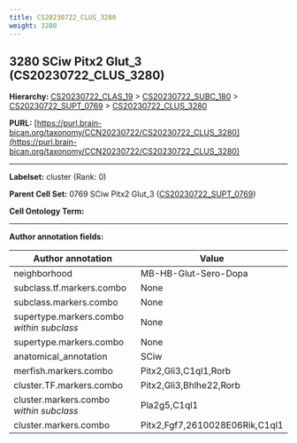 ```yaml
---
title: CS20230722_CLUS_3280
weight: 3280
---
```

## 3280 SCiw Pitx2 Glut_3 (CS20230722_CLUS_3280)
<b>Hierarchy: </b>
[CS20230722_CLAS_19](../CS20230722_CLAS_19) >
[CS20230722_SUBC_180](../CS20230722_SUBC_180) >
[CS20230722_SUPT_0769](../CS20230722_SUPT_0769) >
[CS20230722_CLUS_3280](../CS20230722_CLUS_3280)

**PURL:** [https://purl.brain-bican.org/taxonomy/CCN20230722/CS20230722_CLUS_3280](https://purl.brain-bican.org/taxonomy/CCN20230722/CS20230722_CLUS_3280)

---


**Labelset:** cluster (Rank: 0)

**Parent Cell Set:** 0769 SCiw Pitx2 Glut_3 ([CS20230722_SUPT_0769](../CS20230722_SUPT_0769))



**Cell Ontology Term:** 

[MARKER GENES.]: #


---

[TRANSFERRED ANNOTATIONS.]: #


[AUTHOR ANNOTATION FIELDS.]: #


**Author annotation fields:**

| Author annotation | Value |
|-------------------|-------|
|neighborhood|MB-HB-Glut-Sero-Dopa|
|subclass.tf.markers.combo|None|
|subclass.markers.combo|None|
|supertype.markers.combo _within subclass_|None|
|supertype.markers.combo|None|
|anatomical_annotation|SCiw|
|merfish.markers.combo|Pitx2,Gli3,C1ql1,Rorb|
|cluster.TF.markers.combo|Pitx2,Gli3,Bhlhe22,Rorb|
|cluster.markers.combo _within subclass_|Pla2g5,C1ql1|
|cluster.markers.combo|Pitx2,Fgf7,2610028E06Rik,C1ql1|
